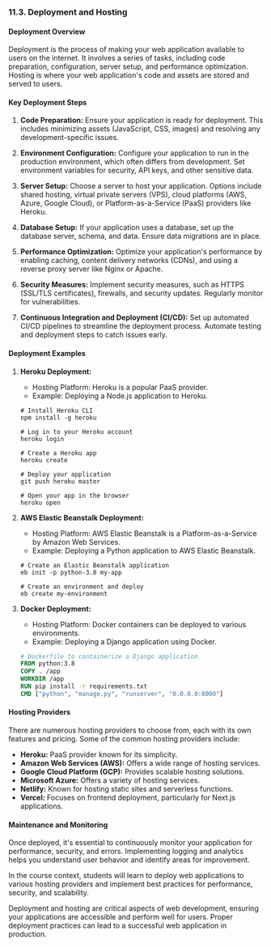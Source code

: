 ### 11.3. Deployment and Hosting

#### Deployment Overview

Deployment is the process of making your web application available to users on the internet. It involves a series of tasks, including code preparation, configuration, server setup, and performance optimization. Hosting is where your web application's code and assets are stored and served to users.

#### Key Deployment Steps

1. **Code Preparation:** Ensure your application is ready for deployment. This includes minimizing assets (JavaScript, CSS, images) and resolving any development-specific issues.

2. **Environment Configuration:** Configure your application to run in the production environment, which often differs from development. Set environment variables for security, API keys, and other sensitive data.

3. **Server Setup:** Choose a server to host your application. Options include shared hosting, virtual private servers (VPS), cloud platforms (AWS, Azure, Google Cloud), or Platform-as-a-Service (PaaS) providers like Heroku.

4. **Database Setup:** If your application uses a database, set up the database server, schema, and data. Ensure data migrations are in place.

5. **Performance Optimization:** Optimize your application's performance by enabling caching, content delivery networks (CDNs), and using a reverse proxy server like Nginx or Apache.

6. **Security Measures:** Implement security measures, such as HTTPS (SSL/TLS certificates), firewalls, and security updates. Regularly monitor for vulnerabilities.

7. **Continuous Integration and Deployment (CI/CD):** Set up automated CI/CD pipelines to streamline the deployment process. Automate testing and deployment steps to catch issues early.

#### Deployment Examples

1. **Heroku Deployment:**
   - Hosting Platform: Heroku is a popular PaaS provider.
   - Example: Deploying a Node.js application to Heroku.
   
   ```shell
   # Install Heroku CLI
   npm install -g heroku

   # Log in to your Heroku account
   heroku login

   # Create a Heroku app
   heroku create

   # Deploy your application
   git push heroku master

   # Open your app in the browser
   heroku open
   ```

2. **AWS Elastic Beanstalk Deployment:**
   - Hosting Platform: AWS Elastic Beanstalk is a Platform-as-a-Service by Amazon Web Services.
   - Example: Deploying a Python application to AWS Elastic Beanstalk.
   
   ```shell
   # Create an Elastic Beanstalk application
   eb init -p python-3.8 my-app

   # Create an environment and deploy
   eb create my-environment
   ```

3. **Docker Deployment:**
   - Hosting Platform: Docker containers can be deployed to various environments.
   - Example: Deploying a Django application using Docker.

   ```Dockerfile
   # Dockerfile to containerize a Django application
   FROM python:3.8
   COPY . /app
   WORKDIR /app
   RUN pip install -r requirements.txt
   CMD ["python", "manage.py", "runserver", "0.0.0.0:8000"]
   ```

#### Hosting Providers

There are numerous hosting providers to choose from, each with its own features and pricing. Some of the common hosting providers include:

- **Heroku:** PaaS provider known for its simplicity.
- **Amazon Web Services (AWS):** Offers a wide range of hosting services.
- **Google Cloud Platform (GCP):** Provides scalable hosting solutions.
- **Microsoft Azure:** Offers a variety of hosting services.
- **Netlify:** Known for hosting static sites and serverless functions.
- **Vercel:** Focuses on frontend deployment, particularly for Next.js applications.

#### Maintenance and Monitoring

Once deployed, it's essential to continuously monitor your application for performance, security, and errors. Implementing logging and analytics helps you understand user behavior and identify areas for improvement.

In the course context, students will learn to deploy web applications to various hosting providers and implement best practices for performance, security, and scalability.

Deployment and hosting are critical aspects of web development, ensuring your applications are accessible and perform well for users. Proper deployment practices can lead to a successful web application in production.
